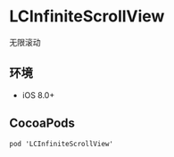 # LCInfiniteScrollView
无限滚动

## 环境

- iOS 8.0+

## CocoaPods

```objective-c
pod 'LCInfiniteScrollView' 
```

